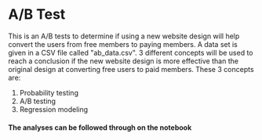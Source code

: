 # A/B Test
This is an A/B tests to determine if using a new website design will help convert the users from free members to paying members. A data set is given in a CSV file called "ab_data.csv".
3 different concepts will be used to reach a conclusion if the new website design is more effective than the original design at converting free users to paid members.
These 3 concepts are:
1. Probability testing
2. A/B testing
3. Regression modeling

#### The analyses can be followed through on the notebook
